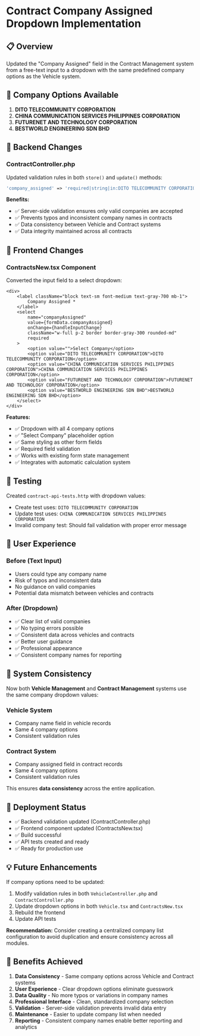# Contract Company Assigned Dropdown Implementation

## 📋 Overview
Updated the "Company Assigned" field in the Contract Management system from a free-text input to a dropdown with the same predefined company options as the Vehicle system.

## 🏢 Company Options Available

1. **DITO TELECOMMUNITY CORPORATION**
2. **CHINA COMMUNICATION SERVICES PHILIPPINES CORPORATION**
3. **FUTURENET AND TECHNOLOGY CORPORATION**
4. **BESTWORLD ENGINEERING SDN BHD**

## 🔧 Backend Changes

### ContractController.php
Updated validation rules in both `store()` and `update()` methods:

```php
'company_assigned' => 'required|string|in:DITO TELECOMMUNITY CORPORATION,CHINA COMMUNICATION SERVICES PHILIPPINES CORPORATION,FUTURENET AND TECHNOLOGY CORPORATION,BESTWORLD ENGINEERING SDN BHD',
```

**Benefits:**
- ✅ Server-side validation ensures only valid companies are accepted
- ✅ Prevents typos and inconsistent company names in contracts
- ✅ Data consistency between Vehicle and Contract systems
- ✅ Data integrity maintained across all contracts

## 🎨 Frontend Changes

### ContractsNew.tsx Component
Converted the input field to a select dropdown:

```tsx
<div>
    <label className="block text-sm font-medium text-gray-700 mb-1">
        Company Assigned *
    </label>
    <select
        name="companyAssigned"
        value={formData.companyAssigned}
        onChange={handleInputChange}
        className="w-full p-2 border border-gray-300 rounded-md"
        required
    >
        <option value="">Select Company</option>
        <option value="DITO TELECOMMUNITY CORPORATION">DITO TELECOMMUNITY CORPORATION</option>
        <option value="CHINA COMMUNICATION SERVICES PHILIPPINES CORPORATION">CHINA COMMUNICATION SERVICES PHILIPPINES CORPORATION</option>
        <option value="FUTURENET AND TECHNOLOGY CORPORATION">FUTURENET AND TECHNOLOGY CORPORATION</option>
        <option value="BESTWORLD ENGINEERING SDN BHD">BESTWORLD ENGINEERING SDN BHD</option>
    </select>
</div>
```

**Features:**
- ✅ Dropdown with all 4 company options
- ✅ "Select Company" placeholder option
- ✅ Same styling as other form fields
- ✅ Required field validation
- ✅ Works with existing form state management
- ✅ Integrates with automatic calculation system

## 🧪 Testing

Created `contract-api-tests.http` with dropdown values:
- Create test uses: `DITO TELECOMMUNITY CORPORATION`
- Update test uses: `CHINA COMMUNICATION SERVICES PHILIPPINES CORPORATION`
- Invalid company test: Should fail validation with proper error message

## 📱 User Experience

### Before (Text Input)
- Users could type any company name
- Risk of typos and inconsistent data
- No guidance on valid companies
- Potential data mismatch between vehicles and contracts

### After (Dropdown)
- ✅ Clear list of valid companies
- ✅ No typing errors possible
- ✅ Consistent data across vehicles and contracts
- ✅ Better user guidance
- ✅ Professional appearance
- ✅ Consistent company names for reporting

## 🔄 System Consistency

Now both **Vehicle Management** and **Contract Management** systems use the same company dropdown values:

### Vehicle System
- Company name field in vehicle records
- Same 4 company options
- Consistent validation rules

### Contract System  
- Company assigned field in contract records
- Same 4 company options
- Consistent validation rules

This ensures **data consistency** across the entire application.

## 🚀 Deployment Status

- ✅ Backend validation updated (ContractController.php)
- ✅ Frontend component updated (ContractsNew.tsx)
- ✅ Build successful
- ✅ API tests created and ready
- ✅ Ready for production use

## 💡 Future Enhancements

If company options need to be updated:
1. Modify validation rules in both `VehicleController.php` and `ContractController.php`
2. Update dropdown options in both `Vehicle.tsx` and `ContractsNew.tsx`
3. Rebuild the frontend
4. Update API tests

**Recommendation:** Consider creating a centralized company list configuration to avoid duplication and ensure consistency across all modules.

## 🎯 Benefits Achieved

1. **Data Consistency** - Same company options across Vehicle and Contract systems
2. **User Experience** - Clear dropdown options eliminate guesswork
3. **Data Quality** - No more typos or variations in company names
4. **Professional Interface** - Clean, standardized company selection
5. **Validation** - Server-side validation prevents invalid data entry
6. **Maintenance** - Easier to update company list when needed
7. **Reporting** - Consistent company names enable better reporting and analytics
